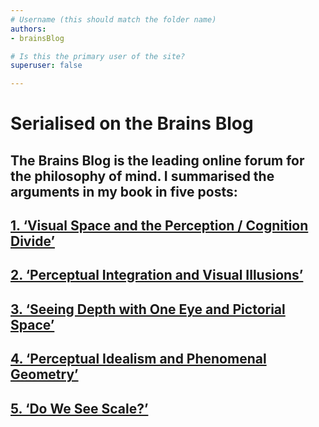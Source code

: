 ```yaml
---
# Username (this should match the folder name)
authors:
- brainsBlog

# Is this the primary user of the site?
superuser: false

---
```

# Serialised on the Brains Blog
## The Brains Blog is the leading online forum for the philosophy of mind. I summarised the arguments in my book in five posts: 

## [1. ‘Visual Space and the Perception / Cognition Divide’](https://philosophyofbrains.com/2018/06/25/visual-space-and-the-perception-cognition-divide.aspx)

## [2. ‘Perceptual Integration and Visual Illusions’](https://philosophyofbrains.com/2018/06/26/perceptual-integration-and-visual-illusions.aspx)

## [3. ‘Seeing Depth with One Eye and Pictorial Space’](https://philosophyofbrains.com/2018/06/27/seeing-depth-with-one-eye-and-pictorial-space.aspx)

## [4. ‘Perceptual Idealism and Phenomenal Geometry’](https://philosophyofbrains.com/2018/06/28/perceptual-idealism-and-phenomenal-geometry.aspx)

## [5. ‘Do We See Scale?’](https://philosophyofbrains.com/2018/06/29/do-we-see-scale.aspx)



